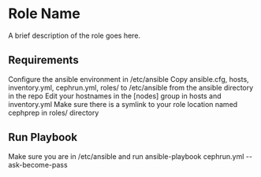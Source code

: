 Role Name
=========

A brief description of the role goes here.

Requirements
------------

Configure the ansible environment in /etc/ansible
Copy ansible.cfg, hosts, inventory.yml, cephrun.yml,  roles/ to /etc/ansible from the ansible directory in the repo
Edit your hostnames in the [nodes] group in hosts and inventory.yml
Make sure there is a symlink to your role location named cephprep in roles/ directory


Run Playbook
----------------

Make sure you are in /etc/ansible and run ansible-playbook cephrun.yml --ask-become-pass
